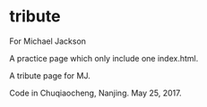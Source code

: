 # tribute
For Michael Jackson

A practice page which only include one index.html.

A tribute page for MJ.

Code in Chuqiaocheng, Nanjing. May 25, 2017.
